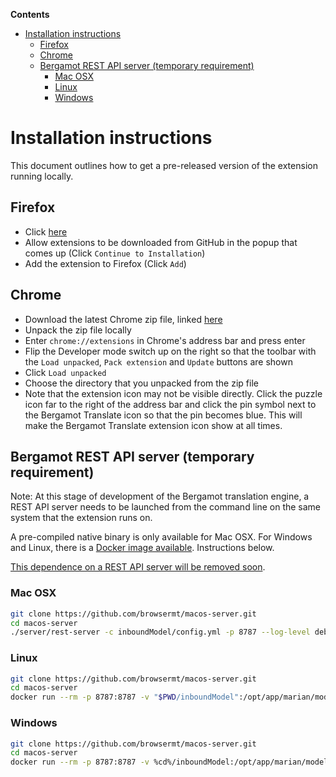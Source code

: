<!-- START doctoc generated TOC please keep comment here to allow auto update -->
<!-- DON'T EDIT THIS SECTION, INSTEAD RE-RUN doctoc TO UPDATE -->

**Contents**

- [Installation instructions](#installation-instructions)
  - [Firefox](#firefox)
  - [Chrome](#chrome)
  - [Bergamot REST API server (temporary requirement)](#bergamot-rest-api-server-temporary-requirement)
    - [Mac OSX](#mac-osx)
    - [Linux](#linux)
    - [Windows](#windows)

<!-- END doctoc generated TOC please keep comment here to allow auto update -->

# Installation instructions

This document outlines how to get a pre-released version of the extension running locally.

## Firefox

- Click [here](https://github.com/mozilla-extensions/bergamot-browser-extension/releases/download/v0.1.0/bergamot_translate-0.1.0-an+fx.xpi)
- Allow extensions to be downloaded from GitHub in the popup that comes up (Click `Continue to Installation`)
- Add the extension to Firefox (Click `Add`)

## Chrome

- Download the latest Chrome zip file, linked [here](https://github.com/mozilla-extensions/bergamot-browser-extension/releases/download/v0.1.0/bergamot_translate-0.1.0.zip)
- Unpack the zip file locally
- Enter `chrome://extensions` in Chrome's address bar and press enter
- Flip the Developer mode switch up on the right so that the toolbar with the `Load unpacked`, `Pack extension` and `Update` buttons are shown
- Click `Load unpacked`
- Choose the directory that you unpacked from the zip file
- Note that the extension icon may not be visible directly. Click the puzzle icon far to the right of the address bar and click the pin symbol next to the Bergamot Translate icon so that the pin becomes blue. This will make the Bergamot Translate extension icon show at all times.

## Bergamot REST API server (temporary requirement)

Note: At this stage of development of the Bergamot translation engine, a REST API server needs to be launched from the command line on the same system that the extension runs on.

A pre-compiled native binary is only available for Mac OSX. For Windows and Linux, there is a [Docker image available](https://github.com/ugermann/marian-docker#running-the-server-locally). Instructions below.

[This dependence on a REST API server will be removed soon](https://github.com/mozilla-extensions/bergamot-browser-extension/issues/7).

### Mac OSX

```bash
git clone https://github.com/browsermt/macos-server.git
cd macos-server
./server/rest-server -c inboundModel/config.yml -p 8787 --log-level debug -w 5000
```

### Linux

```bash
git clone https://github.com/browsermt/macos-server.git
cd macos-server
docker run --rm -p 8787:8787 -v "$PWD/inboundModel":/opt/app/marian/model mariannmt/marian-rest-server /opt/app/marian/bin/rest-server -c model/config.yml -p 8787 --log-level debug -w 5000
```

### Windows

```bash
git clone https://github.com/browsermt/macos-server.git
cd macos-server
docker run --rm -p 8787:8787 -v %cd%/inboundModel:/opt/app/marian/model mariannmt/marian-rest-server /opt/app/marian/bin/rest-server -c model/config.yml -p 8787 --log-level debug -w 5000
```
